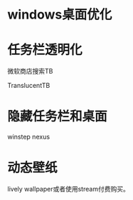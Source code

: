 # windows桌面优化
# 任务栏透明化
微软商店搜索TB

TranslucentTB

# 隐藏任务栏和桌面
winstep nexus

# 动态壁纸
lively wallpaper或者使用stream付费购买。

